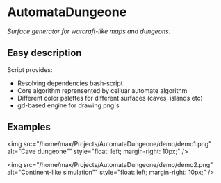 <h1> AutomataDungeone</h1>

_Surface generator for warcraft-like maps and dungeons._

<h2>Easy description</h2>

Script provides:

* Resolving dependencies bash-script
* Core algorithm reprensented by celluar automate algorithm
* Different color palettes for different surfaces (caves, islands etc)
* gd-based engine for drawing png's

<h2>Examples</h2>

<img src="/home/max/Projects/AutomataDungeone/demo/demo1.png"
alt="Cave dungeone""
style="float: left; margin-right: 10px;" />

<img src="/home/max/Projects/AutomataDungeone/demo/demo2.png"
alt="Continent-like simulation""
style="float: left; margin-right: 10px;" />

